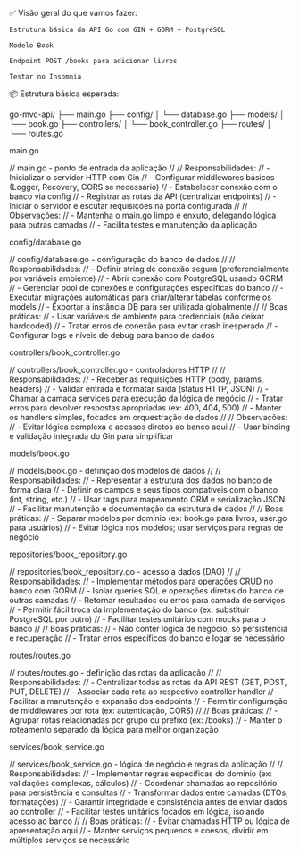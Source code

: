 ✅ Visão geral do que vamos fazer:

    Estrutura básica da API Go com GIN + GORM + PostgreSQL

    Modelo Book

    Endpoint POST /books para adicionar livros

    Testar no Insomnia

📦 Estrutura básica esperada:

go-mvc-api/
├── main.go
├── config/
│   └── database.go
├── models/
│   └── book.go
├── controllers/
│   └── book_controller.go
├── routes/
│   └── routes.go

main.go

// main.go - ponto de entrada da aplicação
//
// Responsabilidades:
// - Inicializar o servidor HTTP com Gin
// - Configurar middlewares básicos (Logger, Recovery, CORS se necessário)
// - Estabelecer conexão com o banco via config
// - Registrar as rotas da API (centralizar endpoints)
// - Iniciar o servidor e escutar requisições na porta configurada
//
// Observações:
// - Mantenha o main.go limpo e enxuto, delegando lógica para outras camadas
// - Facilita testes e manutenção da aplicação

config/database.go

// config/database.go - configuração do banco de dados
//
// Responsabilidades:
// - Definir string de conexão segura (preferencialmente por variáveis ambiente)
// - Abrir conexão com PostgreSQL usando GORM
// - Gerenciar pool de conexões e configurações específicas do banco
// - Executar migrações automáticas para criar/alterar tabelas conforme os models
// - Exportar a instância DB para ser utilizada globalmente
//
// Boas práticas:
// - Usar variáveis de ambiente para credenciais (não deixar hardcoded)
// - Tratar erros de conexão para evitar crash inesperado
// - Configurar logs e níveis de debug para banco de dados

controllers/book_controller.go

// controllers/book_controller.go - controladores HTTP
//
// Responsabilidades:
// - Receber as requisições HTTP (body, params, headers)
// - Validar entrada e formatar saída (status HTTP, JSON)
// - Chamar a camada services para execução da lógica de negócio
// - Tratar erros para devolver respostas apropriadas (ex: 400, 404, 500)
// - Manter os handlers simples, focados em orquestração de dados
//
// Observações:
// - Evitar lógica complexa e acessos diretos ao banco aqui
// - Usar binding e validação integrada do Gin para simplificar

models/book.go

// models/book.go - definição dos modelos de dados
//
// Responsabilidades:
// - Representar a estrutura dos dados no banco de forma clara
// - Definir os campos e seus tipos compatíveis com o banco (int, string, etc.)
// - Usar tags para mapeamento ORM e serialização JSON
// - Facilitar manutenção e documentação da estrutura de dados
//
// Boas práticas:
// - Separar modelos por domínio (ex: book.go para livros, user.go para usuários)
// - Evitar lógica nos modelos; usar serviços para regras de negócio

repositories/book_repository.go

// repositories/book_repository.go - acesso a dados (DAO)
//
// Responsabilidades:
// - Implementar métodos para operações CRUD no banco com GORM
// - Isolar queries SQL e operações diretas do banco de outras camadas
// - Retornar resultados ou erros para camada de serviços
// - Permitir fácil troca da implementação do banco (ex: substituir PostgreSQL por outro)
// - Facilitar testes unitários com mocks para o banco
//
// Boas práticas:
// - Não conter lógica de negócio, só persistência e recuperação
// - Tratar erros específicos do banco e logar se necessário

routes/routes.go

// routes/routes.go - definição das rotas da aplicação
//
// Responsabilidades:
// - Centralizar todas as rotas da API REST (GET, POST, PUT, DELETE)
// - Associar cada rota ao respectivo controller handler
// - Facilitar a manutenção e expansão dos endpoints
// - Permitir configuração de middlewares por rota (ex: autenticação, CORS)
//
// Boas práticas:
// - Agrupar rotas relacionadas por grupo ou prefixo (ex: /books)
// - Manter o roteamento separado da lógica para melhor organização

services/book_service.go

// services/book_service.go - lógica de negócio e regras da aplicação
//
// Responsabilidades:
// - Implementar regras específicas do domínio (ex: validações complexas, cálculos)
// - Coordenar chamadas ao repositório para persistência e consultas
// - Transformar dados entre camadas (DTOs, formatações)
// - Garantir integridade e consistência antes de enviar dados ao controller
// - Facilitar testes unitários focados em lógica, isolando acesso ao banco
//
// Boas práticas:
// - Evitar chamadas HTTP ou lógica de apresentação aqui
// - Manter serviços pequenos e coesos, dividir em múltiplos serviços se necessário
